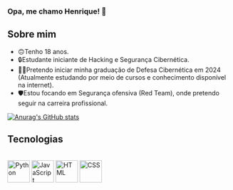 ### Opa, me chamo Henrique! 👋

## Sobre mim
- 🙃Tenho 18 anos.
- 🔒Estudante iniciante de Hacking e Segurança Cibernética.
- 👨‍💻Pretendo iniciar minha graduação de Defesa Cibernética em 2024 (Atualmente estudando por meio de cursos e conhecimento disponível na internet).
- 🛡️Estou focando em Segurança ofensiva (Red Team), onde pretendo seguir na carreira profissional.

[![Anurag's GitHub stats](https://github-readme-stats.vercel.app/api?username=H3nriqueL1ma&show_icons=true&theme=tokyonight)](https://github.com/H3nriqueL1ma/github-readme-stats)

## Tecnologias
<div style="display: inline_block"><br>
  <img alt="Python" align="center" width="50" src="https://cdn.jsdelivr.net/gh/devicons/devicon/icons/python/python-original.svg" />
  <img alt="JavaScript" align="center" width="50" src="https://cdn.jsdelivr.net/gh/devicons/devicon/icons/javascript/javascript-original.svg" />
  <img alt="HTML" align="center" width="50" src="https://cdn.jsdelivr.net/gh/devicons/devicon/icons/html5/html5-original.svg" />
  <img alt="CSS" align="center" width="50" src="https://cdn.jsdelivr.net/gh/devicons/devicon/icons/css3/css3-original.svg" />
</div>
